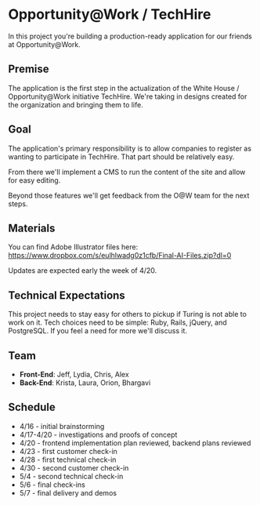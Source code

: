 # Opportunity@Work / TechHire

In this project you're building a production-ready application for our friends
at Opportunity@Work.

## Premise

The application is the first step in the actualization of the White House /
Opportunity@Work initiative TechHire. We're taking in designs created
for the organization and bringing them to life.

## Goal

The application's primary responsibility is to allow companies to register
as wanting to participate in TechHire. That part should be relatively easy.

From there we'll implement a CMS to run the content of the site and allow
for easy editing.

Beyond those features we'll get feedback from the O@W team for the next steps.

## Materials

You can find Adobe Illustrator files here: https://www.dropbox.com/s/eulhlwadg0z1cfb/Final-AI-Files.zip?dl=0

Updates are expected early the week of 4/20.

## Technical Expectations

This project needs to stay easy for others to pickup if Turing is not able to work on it. Tech
choices need to be simple: Ruby, Rails, jQuery, and PostgreSQL. If you feel a need for more
we'll discuss it.

## Team

* **Front-End**: Jeff, Lydia, Chris, Alex
* **Back-End**: Krista, Laura, Orion, Bhargavi

## Schedule

* 4/16 - initial brainstorming
* 4/17-4/20 - investigations and proofs of concept
* 4/20 - frontend implementation plan reviewed, backend plans reviewed
* 4/23 - first customer check-in
* 4/28 - first technical check-in
* 4/30 - second customer check-in
* 5/4 - second technical check-in
* 5/6 - final check-ins
* 5/7 - final delivery and demos